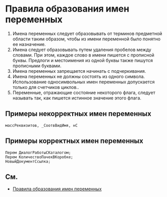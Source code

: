 # Правила образования имен переменных

1. Имена переменных следует образовывать от терминов предметной области таким образом, чтобы из имени 
   переменной было понятно ее назначение.
2. Имена следует образовывать путем удаления пробелов между словами. При этом, каждое слово в имени 
   пишется с прописной буквы. Предлоги и местоимения из одной буквы также пишутся прописными буквами.
3. Имена переменных запрещается начинать с подчеркивания.
4. Имена переменных не должны состоять из одного символа. Использование односимвольных имен переменных 
   допускается только для счетчиков циклов..
5. Переменные, отражающие состояние некоторого флага, следует называть так, как пишется истинное значение этого флага.

## Примеры некорректных имен переменных

```bsl
массРеквизитов, _СоотвВидИмя, нС
```

## Примеры корректных имен переменных
	 
```bsl
Перем ДиалогРаботыСКаталогом; 
Перем КоличествоПачекВКоробке;
НовыйДокументСсылка;
```
	
## См.

- [Правила образования имен переменных](https://its.1c.ru/db/v8std#content:454:hdoc:3)